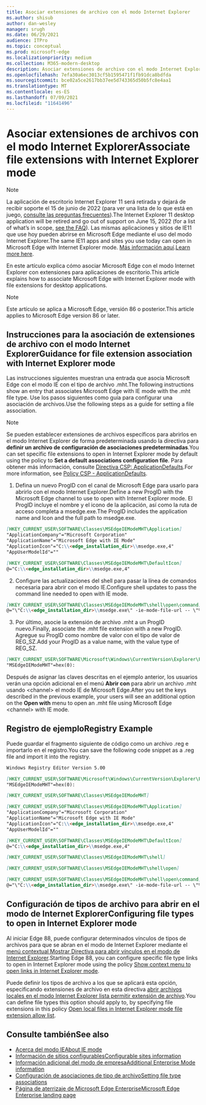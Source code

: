 ```yaml
---
title: Asociar extensiones de archivo con el modo Internet Explorer
ms.author: shisub
author: dan-wesley
manager: srugh
ms.date: 06/29/2021
audience: ITPro
ms.topic: conceptual
ms.prod: microsoft-edge
ms.localizationpriority: medium
ms.collection: M365-modern-desktop
description: Asociar extensiones de archivo con el modo Internet Explorer
ms.openlocfilehash: 7efa30a6ec3013cf5b1595471f1fb91dca8bdfda
ms.sourcegitcommit: bce02a5ce2617bb37ee5d743365d50b5fc8e4aa1
ms.translationtype: MT
ms.contentlocale: es-ES
ms.lasthandoff: 07/09/2021
ms.locfileid: "11641496"
---
```

# <a name="associate-file-extensions-with-internet-explorer-mode"></a><span data-ttu-id="a9b4f-103">Asociar extensiones de archivos con el modo Internet Explorer</span><span class="sxs-lookup"><span data-stu-id="a9b4f-103">Associate file extensions with Internet Explorer mode</span></span>

>[!Note]
> <span data-ttu-id="a9b4f-104">La aplicación de escritorio Internet Explorer 11 será retirada y dejará de recibir soporte el 15 de junio de 2022 (para ver una lista de lo que está en juego, [ consulte las preguntas frecuentes](https://techcommunity.microsoft.com/t5/windows-it-pro-blog/internet-explorer-11-desktop-app-retirement-faq/ba-p/2366549)).</span><span class="sxs-lookup"><span data-stu-id="a9b4f-104">The Internet Explorer 11 desktop application will be retired and go out of support on June 15, 2022 (for a list of what’s in scope, [see the FAQ](https://techcommunity.microsoft.com/t5/windows-it-pro-blog/internet-explorer-11-desktop-app-retirement-faq/ba-p/2366549)).</span></span> <span data-ttu-id="a9b4f-105">Las mismas aplicaciones y sitios de IE11 que use hoy pueden abrirse en Microsoft Edge mediante el uso del modo Internet Explorer.</span><span class="sxs-lookup"><span data-stu-id="a9b4f-105">The same IE11 apps and sites you use today can open in Microsoft Edge with Internet Explorer mode.</span></span> <span data-ttu-id="a9b4f-106">[Más información aquí](https://blogs.windows.com/windowsexperience/2021/05/19/the-future-of-internet-explorer-on-windows-10-is-in-microsoft-edge/).</span><span class="sxs-lookup"><span data-stu-id="a9b4f-106">[Learn more here](https://blogs.windows.com/windowsexperience/2021/05/19/the-future-of-internet-explorer-on-windows-10-is-in-microsoft-edge/).</span></span>

<span data-ttu-id="a9b4f-107">En este artículo explica cómo asociar Microsoft Edge con el modo Internet Explorer con extensiones para aplicaciones de escritorio.</span><span class="sxs-lookup"><span data-stu-id="a9b4f-107">This article explains how to associate Microsoft Edge with Internet Explorer mode with file extensions for desktop applications.</span></span>

> [!NOTE]
> <span data-ttu-id="a9b4f-108">Este artículo se aplica a Microsoft Edge, versión 86 o posterior.</span><span class="sxs-lookup"><span data-stu-id="a9b4f-108">This article applies to Microsoft Edge version 86 or later.</span></span>

## <a name="guidance-for-file-extension-association-with-internet-explorer-mode"></a><span data-ttu-id="a9b4f-109">Instrucciones para la asociación de extensiones de archivo con el modo Internet Explorer</span><span class="sxs-lookup"><span data-stu-id="a9b4f-109">Guidance for file extension association with Internet Explorer mode</span></span>

<span data-ttu-id="a9b4f-110">Las instrucciones siguientes muestran una entrada que asocia Microsoft Edge con el modo IE con el tipo de archivo .mht.</span><span class="sxs-lookup"><span data-stu-id="a9b4f-110">The following instructions show an entry that associates Microsoft Edge with IE mode with the .mht file type.</span></span> <span data-ttu-id="a9b4f-111">Use los pasos siguientes como guía para configurar una asociación de archivos.</span><span class="sxs-lookup"><span data-stu-id="a9b4f-111">Use the following steps as a guide for setting a file association.</span></span>

> [!NOTE]
> <span data-ttu-id="a9b4f-112">Se pueden establecer extensiones de archivos específicos para abrirlos en el modo Internet Explorer de forma predeterminada usando la directiva para **definir un archivo de configuración de asociaciones predeterminadas**.</span><span class="sxs-lookup"><span data-stu-id="a9b4f-112">You can set specific file extensions to open in Internet Explorer mode by default using the policy to **Set a default associations configuration file**.</span></span> <span data-ttu-id="a9b4f-113">Para obtener más información, consulte [Directiva CSP: ApplicationDefaults](/windows/client-management/mdm/policy-csp-applicationdefaults#applicationdefaults-defaultassociationsconfiguration).</span><span class="sxs-lookup"><span data-stu-id="a9b4f-113">For more information, see [Policy CSP - ApplicationDefaults](/windows/client-management/mdm/policy-csp-applicationdefaults#applicationdefaults-defaultassociationsconfiguration).</span></span>

1. <span data-ttu-id="a9b4f-114">Defina un nuevo ProgID con el canal de Microsoft Edge para usarlo para abrirlo con el modo Internet Explorer.</span><span class="sxs-lookup"><span data-stu-id="a9b4f-114">Define a new ProgID with the Microsoft Edge channel to use to open with Internet Explorer mode.</span></span> <span data-ttu-id="a9b4f-115">El ProgID incluye el nombre y el icono de la aplicación, así como la ruta de acceso completa a msedge.exe.</span><span class="sxs-lookup"><span data-stu-id="a9b4f-115">The ProgID includes the application name and Icon and the full path to msedge.exe.</span></span>

```markdown
[HKEY_CURRENT_USER\SOFTWARE\Classes\MSEdgeIEModeMHT\Application]
"ApplicationCompany"="Microsoft Corporation"
"ApplicationName"="Microsoft Edge with IE Mode"
"ApplicationIcon"="C:\\<edge_installation_dir>\\msedge.exe,4"
"AppUserModelId"=""
```

```markdown
[HKEY_CURRENT_USER\SOFTWARE\Classes\MSEdgeIEModeMHT\DefaultIcon]
@="C:\\<edge_installation_dir>\\msedge.exe,4"
```

2. <span data-ttu-id="a9b4f-116">Configure las actualizaciones del shell para pasar la línea de comandos necesaria para abrir con el modo IE.</span><span class="sxs-lookup"><span data-stu-id="a9b4f-116">Configure shell updates to pass the command line needed to open with IE mode.</span></span>

```markdown
[HKEY_CURRENT_USER\SOFTWARE\Classes\MSEdgeIEModeMHT\shell\open\command]
@="\"C:\\<edge_installation_dir>\\msedge.exe\" -ie-mode-file-url -- \"%1\""
```

3. <span data-ttu-id="a9b4f-117">Por último, asocie la extensión de archivo .mht a un ProgID nuevo.</span><span class="sxs-lookup"><span data-stu-id="a9b4f-117">Finally, associate the .mht file extension with a new ProgID.</span></span> <span data-ttu-id="a9b4f-118">Agregue su ProgID como nombre de valor con el tipo de valor de REG_SZ.</span><span class="sxs-lookup"><span data-stu-id="a9b4f-118">Add your ProgID as a value name, with the value type of REG_SZ.</span></span>

```markdown
[HKEY_CURRENT_USER\SOFTWARE\Microsoft\Windows\CurrentVersion\Explorer\FileExts\.mht\OpenWithProgids]
"MSEdgeIEModeMHT"=hex(0):
```

<span data-ttu-id="a9b4f-119">Después de asignar las claves descritas en el ejemplo anterior, los usuarios verán una opción adicional en el menú **Abrir con** para abrir un archivo .mht usando \<channel\> el modo IE de Microsoft Edge.</span><span class="sxs-lookup"><span data-stu-id="a9b4f-119">After you set the keys described in the previous example, your users will see an additional option on the **Open with** menu to open an .mht file using Microsoft Edge \<channel\> with IE mode.</span></span>

## <a name="registry-example"></a><span data-ttu-id="a9b4f-120">Registro de ejemplo</span><span class="sxs-lookup"><span data-stu-id="a9b4f-120">Registry Example</span></span>

<span data-ttu-id="a9b4f-121">Puede guardar el fragmento siguiente de código como un archivo .reg e importarlo en el registro.</span><span class="sxs-lookup"><span data-stu-id="a9b4f-121">You can save the following code snippet as a .reg file and import it into the registry.</span></span>

```markdown
Windows Registry Editor Version 5.00

[HKEY_CURRENT_USER\SOFTWARE\Microsoft\Windows\CurrentVersion\Explorer\FileExts\.mht\OpenWithProgids]
"MSEdgeIEModeMHT"=hex(0):

[HKEY_CURRENT_USER\SOFTWARE\Classes\MSEdgeIEModeMHT]

[HKEY_CURRENT_USER\SOFTWARE\Classes\MSEdgeIEModeMHT\Application]
"ApplicationCompany"="Microsoft Corporation"
"ApplicationName"="Microsoft Edge with IE Mode"
"ApplicationIcon"="C:\\<edge_installation_dir>\\msedge.exe,4"
"AppUserModelId"=""

[HKEY_CURRENT_USER\SOFTWARE\Classes\MSEdgeIEModeMHT\DefaultIcon]
@="C:\\<edge_installation_dir>\\msedge.exe,4"

[HKEY_CURRENT_USER\SOFTWARE\Classes\MSEdgeIEModeMHT\shell]

[HKEY_CURRENT_USER\SOFTWARE\Classes\MSEdgeIEModeMHT\shell\open]

[HKEY_CURRENT_USER\SOFTWARE\Classes\MSEdgeIEModeMHT\shell\open\command]
@="\"C:\\<edge_installation_dir>\\msedge.exe\" -ie-mode-file-url -- \"%1\""

```

## <a name="configuring-file-types-to-open-in-internet-explorer-mode"></a><span data-ttu-id="a9b4f-122">Configuración de tipos de archivo para abrir en el modo de Internet Explorer</span><span class="sxs-lookup"><span data-stu-id="a9b4f-122">Configuring file types to open in Internet Explorer mode</span></span>

<span data-ttu-id="a9b4f-123">Al iniciar Edge 88, puede configurar determinados vínculos de tipos de archivos para que se abran en el modo de Internet Explorer mediante el [menú contextual Mostrar Directiva para abrir vínculos en el modo de Internet Explorer](./microsoft-edge-policies.md#internetexplorerintegrationreloadiniemodeallowed).</span><span class="sxs-lookup"><span data-stu-id="a9b4f-123">Starting Edge 88, you can configure specific file type links to open in Internet Explorer mode using the policy [Show context menu to open links in Internet Explorer mode](./microsoft-edge-policies.md#internetexplorerintegrationreloadiniemodeallowed).</span></span>

<span data-ttu-id="a9b4f-124">Puede definir los tipos de archivo a los que se aplicará esta opción, especificando extensiones de archivo en esta directiva [abrir archivos locales en el modo Internet Explorer lista permitir extensión de archivo](./microsoft-edge-policies.md#internetexplorerintegrationlocalfileextensionallowlist).</span><span class="sxs-lookup"><span data-stu-id="a9b4f-124">You can define file types this option should apply to, by specifying file extensions in this policy [Open local files in Internet Explorer mode file extension allow list](./microsoft-edge-policies.md#internetexplorerintegrationlocalfileextensionallowlist).</span></span> 

## <a name="see-also"></a><span data-ttu-id="a9b4f-125">Consulte también</span><span class="sxs-lookup"><span data-stu-id="a9b4f-125">See also</span></span>

- [<span data-ttu-id="a9b4f-126">Acerca del modo IE</span><span class="sxs-lookup"><span data-stu-id="a9b4f-126">About IE mode</span></span>](./edge-ie-mode.md)
- [<span data-ttu-id="a9b4f-127">Información de sitios configurables</span><span class="sxs-lookup"><span data-stu-id="a9b4f-127">Configurable sites information</span></span>](./edge-learnmore-configurable-sites-ie-mode.md)
- [<span data-ttu-id="a9b4f-128">Información adicional del modo de empresa</span><span class="sxs-lookup"><span data-stu-id="a9b4f-128">Additional Enterprise Mode information</span></span>](/internet-explorer/ie11-deploy-guide/enterprise-mode-overview-for-ie11)
- [<span data-ttu-id="a9b4f-129">Configuración de asociaciones de tipo de archivo</span><span class="sxs-lookup"><span data-stu-id="a9b4f-129">Setting file type associations</span></span>](/windows/win32/shell/fa-file-types)
- [<span data-ttu-id="a9b4f-130">Página de aterrizaje de Microsoft Edge Enterprise</span><span class="sxs-lookup"><span data-stu-id="a9b4f-130">Microsoft Edge Enterprise landing page</span></span>](https://aka.ms/EdgeEnterprise)